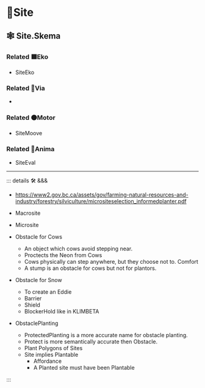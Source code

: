 # 🔻<via>Site</via>

## 🕸 Site.Skema

### Related 🟩<ekos>Eko</ekos>

- SiteEko

### Related 🔻<via>Via</via>

-

### Related 🟠<motor>Motor</motor>

- SiteMoove

### Related 💜<anima>Anima</anima>

- SiteEval

---

<!-- =================================================== -->
<!-- =================================================== -->
<!-- =================================================== -->
<!-- =================================================== -->
<!-- =================================================== -->
::: details 🛠 <dev>&&&</dev>

- <https://www2.gov.bc.ca/assets/gov/farming-natural-resources-and-industry/forestry/silviculture/micrositeselection_informedplanter.pdf>

- Macrosite
- Microsite

- Obstacle for Cows

    - An object which cows avoid stepping near.
    - Proctects the Neon from Cows
    - Cows physically can step anywhere, but they choose not to. Comfort
    - A stump is an obstacle for cows but not for plantors.

- Obstacle for Snow
    - To create an Eddie
    - Barrier
    - Shield
    - <ekos>BlockerHold</ekos> like in KLIMBETA

- ObstaclePlanting

    - ProtectedPlanting is a more accurate name for obstacle planting.
    - Protect is more semantically accurate then Obstacle.
    - Plant Polygons of Sites
    - Site implies Plantable
        - Affordance
        - A Planted site must have been Plantable

:::
